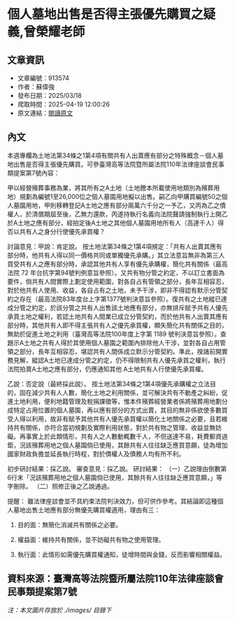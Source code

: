 # 個人墓地出售是否得主張優先購買之疑義,曾榮耀老師

## 文章資訊
- 文章編號：913574
- 作者：蘇偉強
- 發布日期：2025/03/18
- 爬取時間：2025-04-19 12:00:26
- 原文連結：[閱讀原文](https://real-estate.get.com.tw/Columns/detail.aspx?no=913574)

## 內文
本週專欄為土地法第34條之1第4項有關共有人出賣應有部分之特殊概念－個人墓地出售是否得主張優先購買。可參臺灣高等法院暨所屬法院110年法律座談會民事類提案第7號內容：

甲以經營殯葬事務為業，將其所有之A土地（土地謄本所載使用地類別為殯葬用地）規劃為編號1至26,000位之個人墓園用地擬以出售。嗣乙向甲購買編號50之個人墓園用地，甲則移轉登記A土地之應有部分兩萬六千分之一予乙，又丙為乙之債權人，於清償期屆至後，乙無力還款，丙遂持執行名義向法院聲請強制執行上開乙於A土地之應有部分，經拍定後A土地之其他個人墓園用地所有人（高達千人）得否以共有人之身分行使優先承買權？

討論意見：甲說：肯定說。 按土地法第34條之1第4項規定：「共有人出賣其應有部分時，他共有人得以同一價格共同或單獨優先承購。」其立法意旨無非為第三人買受共有人之應有部分時，承認其他共有人享有優先承購權，簡化共有關係（最高法院 72 年台抗字第94號判例意旨參照）。又共有物分管之約定，不以訂立書面為要件，倘共有人間實際上劃定使用範圍，對各自占有管領之部分，長年互相容忍，對於他共有人使用、收益，各自占有之土地，未予干涉，即非不得認有默示分管契約之存在（最高法院83年度台上字第1377號判決意旨參照）。復共有之土地縱已達成分管之約定，於該分管之共有人出售該土地應有部分，亦無排斥賦予共有人優先承買土地之權利，若認土地共有人間業已成立分管契約，而於他共有人出賣其應有部分時，其他共有人即不得主張共有人之優先承買權，顯失簡化共有關係之目的，無助於促進土地之利用（臺灣高等法院100年度上字第 1189 號判決意旨參照）。查題示A土地之共有人得於其使用個人墓園之範圍內排除他人干涉，並對各自占用管領之部分，長年互相容忍，堪認共有人間係成立默示分管契約。準此，揆諸前開實務見解，縱認A土地已達成分管之約定，仍不得限制共有人優先承買之權利，執行法院拍賣A土地之應有部分，仍應通知其他 A土地共有人行使優先承買權。

乙說：否定說（最終採此說）。 按土地法第34條之1第4項優先承購權之立法目的，固在減少共有人人數，簡化土地之利用關係，並可解決共有不動產之糾紛，促進土地利用，便利地籍管理及稅捐課徵等，惟本件殯葬經營業者係將殯葬用地劃分成特定占用位置的個人墓園，再以應有部分的方式出賣，其目的無非係欲使多數買受人得以利用，故非有賦予其他共有人優先承買權以簡化土地關係之必要，且若維持共有關係，亦符合當初規劃及實際利用狀態，對於共有物之管理、收益並無妨礙。再事實上於此類情形，共有人之人數動輒數千人，不但送達不易，耗費郵資過鉅，況該殯葬用地之個人墓園倘已使用，其餘共有人往往缺乏應買意願，徒為增加國家財政負擔並延長執行時程，對於債權人及債務人均有所不利。

初步研討結果：採乙說。 審查意見：採乙說。 研討結果： （一）乙說理由倒數第6行末「況該殯葬用地之個人墓園倘已使用，其餘共有人往往缺乏應買意願，」等字刪除。 （二）照修正後之乙說通過。

提醒： 雖法律座談會並不具約束法院判決效力，但可供作參考。其結論即這種個人墓地出售土地應有部分無優先購買權適用，理由有三：

1. 目的面：無簡化消滅共有關係之必要。

2. 權益面：維持共有關係，並不妨礙共有物之使用管理。

3. 執行面：此情形如需優先購買權通知，徒增時間與金錢，反而影響相關權益。

資料來源：臺灣高等法院暨所屬法院110年法律座談會民事類提案第7號
---
*注：本文圖片存放於 ./images/ 目錄下*
